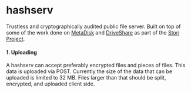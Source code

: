 # hashserv
Trustless and cryptographically audited public file server. Built on top of some of the work done on [MetaDisk](http://metadisk.org) and [DriveShare](http://driveshare.org) as part of the [Storj Project](http://storj.io).

#### 1. Uploading
A hashserv can accept preferably encrypted files and pieces of files. This data is uploaded via POST. Currently the size of the data that can be uploaded is limited to 32 MB. Files larger than that should be split, encrypted, and uploaded client side. 
